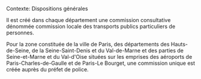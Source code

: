Contexte: Dispositions générales

Il est créé dans chaque département une commission consultative dénommée commission locale des transports publics particuliers de personnes.

Pour la zone constituée de la ville de Paris, des départements des Hauts-de-Seine, de la Seine-Saint-Denis et du Val-de-Marne et des parties de Seine-et-Marne et du Val-d'Oise situées sur les emprises des aéroports de Paris-Charles-de-Gaulle et de Paris-Le Bourget, une commission unique est créée auprès du préfet de police.